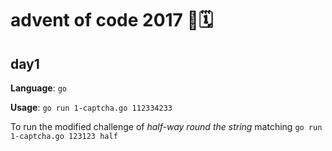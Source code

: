 # advent of code 2017 🎄🗓

## day1

**Language**: `go`

**Usage**: `go run 1-captcha.go 112334233`

To run the modified challenge of _half-way round the string_ matching `go run 1-captcha.go 123123 half`